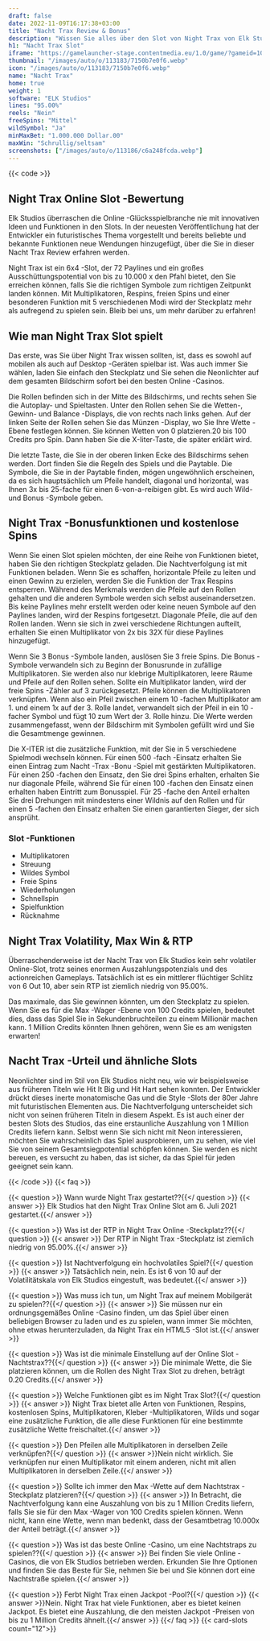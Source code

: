 ```yaml
---
draft: false
date: 2022-11-09T16:17:38+03:00
title: "Nacht Trax Review & Bonus"
description: "Wissen Sie alles über den Slot von Night Trax von Elk Studios, Features, RTP, Auszahlungen, Volatilität und erhalten Sie kostenlose Spins und Boni von den besten Online -Casinos!"
h1: "Nacht Trax Slot"
iframe: "https://gamelauncher-stage.contentmedia.eu/1.0/game/?gameid=10059&operatorid=44&mode=demo&currency=EUR&device=desktop&token=EUR_1597926622061&language=en_gb&xdm=0"
thumbnail: "/images/auto/o/113183/7150b7e0f6.webp"
icon: "/images/auto/o/113183/7150b7e0f6.webp"
name: "Nacht Trax"
home: true
weight: 1
software: "ELK Studios"
lines: "95.00%"
reels: "Nein"
freeSpins: "Mittel"
wildSymbol: "Ja"
minMaxBet: "1.000.000 Dollar.00"
maxWin: "Schrullig/seltsam"
screenshots: ["/images/auto/o/113186/c6a248fcda.webp"]
---
```


{{< code >}}<h2>Night Trax Online Slot -Bewertung</h2><p>Elk Studios überraschen die Online -Glücksspielbranche nie mit innovativen Ideen und Funktionen in den Slots. In der neuesten Veröffentlichung hat der Entwickler ein futuristisches Thema vorgestellt und bereits beliebte und bekannte Funktionen neue Wendungen hinzugefügt, über die Sie in dieser Nacht Trax Review erfahren werden.</p><p>Night Trax ist ein 6x4 -Slot, der 72 Paylines und ein großes Ausschüttungspotential von bis zu 10.000 x den Pfahl bietet, den Sie erreichen können, falls Sie die richtigen Symbole zum richtigen Zeitpunkt landen können. Mit Multiplikatoren, Respins, freien Spins und einer besonderen Funktion mit 5 verschiedenen Modi wird der Steckplatz mehr als aufregend zu spielen sein. Bleib bei uns, um mehr darüber zu erfahren!</p><h2>Wie man Night Trax Slot spielt</h2><p>Das erste, was Sie über Night Trax wissen sollten, ist, dass es sowohl auf mobilen als auch auf Desktop -Geräten spielbar ist. Was auch immer Sie wählen, laden Sie einfach den Steckplatz und Sie sehen die Neonlichter auf dem gesamten Bildschirm sofort bei den besten Online -Casinos.</p><p>Die Rollen befinden sich in der Mitte des Bildschirms, und rechts sehen Sie die Autoplay- und Spieltasten. Unter den Rollen sehen Sie die Wetten-, Gewinn- und Balance -Displays, die von rechts nach links gehen. Auf der linken Seite der Rollen sehen Sie das Münzen -Display, wo Sie Ihre Wette -Ebene festlegen können. Sie können Wetten von 0 platzieren.20 bis 100 Credits pro Spin. Dann haben Sie die X-Iiter-Taste, die später erklärt wird.</p><p>Die letzte Taste, die Sie in der oberen linken Ecke des Bildschirms sehen werden. Dort finden Sie die Regeln des Spiels und die Paytable. Die Symbole, die Sie in der Paytable finden, mögen ungewöhnlich erscheinen, da es sich hauptsächlich um Pfeile handelt, diagonal und horizontal, was Ihnen 3x bis 25-fache für einen 6-von-a-reibigen gibt. Es wird auch Wild- und Bonus -Symbole geben.</p><h2>Night Trax -Bonusfunktionen und kostenlose Spins</h2><p>Wenn Sie einen Slot spielen möchten, der eine Reihe von Funktionen bietet, haben Sie den richtigen Steckplatz geladen. Die Nachtverfolgung ist mit Funktionen beladen. Wenn Sie es schaffen, horizontale Pfeile zu leiten und einen Gewinn zu erzielen, werden Sie die Funktion der Trax Respins entsperren. Während des Merkmals werden die Pfeile auf den Rollen gehalten und die anderen Symbole werden sich selbst auseinandersetzen. Bis keine Paylines mehr erstellt werden oder keine neuen Symbole auf den Paylines landen, wird der Respins fortgesetzt. Diagonale Pfeile, die auf den Rollen landen. Wenn sie sich in zwei verschiedene Richtungen aufteilt, erhalten Sie einen Multiplikator von 2x bis 32X für diese Paylines hinzugefügt.</p><p>Wenn Sie 3 Bonus -Symbole landen, auslösen Sie 3 freie Spins. Die Bonus -Symbole verwandeln sich zu Beginn der Bonusrunde in zufällige Multiplikatoren. Sie werden also nur klebrige Multiplikatoren, leere Räume und Pfeile auf den Rollen sehen. Sollte ein Multiplikator landen, wird der freie Spins -Zähler auf 3 zurückgesetzt. Pfeile können die Multiplikatoren verknüpfen. Wenn also ein Pfeil zwischen einem 10 -fachen Multiplikator am 1. und einem 1x auf der 3. Rolle landet, verwandelt sich der Pfeil in ein 10 -facher Symbol und fügt 10 zum Wert der 3. Rolle hinzu. Die Werte werden zusammengefasst, wenn der Bildschirm mit Symbolen gefüllt wird und Sie die Gesamtmenge gewinnen.</p><p>Die X-ITER ist die zusätzliche Funktion, mit der Sie in 5 verschiedene Spielmodi wechseln können. Für einen 500 -fach -Einsatz erhalten Sie einen Eintrag zum Nacht -Trax -Bonu -Spiel mit gestärkten Multiplikatoren. Für einen 250 -fachen den Einsatz, den Sie drei Spins erhalten, erhalten Sie nur diagonale Pfeile, während Sie für einen 100 -fachen den Einsatz einen erhalten haben Eintritt zum Bonusspiel. Für 25 -fache den Anteil erhalten Sie drei Drehungen mit mindestens einer Wildnis auf den Rollen und für einen 5 -fachen den Einsatz erhalten Sie einen garantierten Sieger, der sich ansprüht.</p><h3>
Slot -Funktionen</h3><ul>
<li></span>
Multiplikatoren</li>
<li></span>
Streuung</li>
<li></span>
Wildes Symbol</li>
<li></span>
Freie Spins</li>
<li></span>
Wiederholungen</li>
<li></span>
Schnellspin</li>
<li></span>
Spielfunktion</li>
<li></span>
Rücknahme</li></ul><h2>Night Trax Volatility, Max Win & RTP</h2><p>Überraschenderweise ist der Nacht Trax von Elk Studios kein sehr volatiler Online-Slot, trotz seines enormen Auszahlungspotenzials und des actionreichen Gameplays. Tatsächlich ist es ein mittlerer flüchtiger Schlitz von 6 Out 10, aber sein RTP ist ziemlich niedrig von 95.00%.</p><p>Das maximale, das Sie gewinnen könnten, um den Steckplatz zu spielen. Wenn Sie es für die Max -Wager -Ebene von 100 Credits spielen, bedeutet dies, dass das Spiel Sie in Sekundenbruchteilen zu einem Millionär machen kann. 1 Million Credits könnten Ihnen gehören, wenn Sie es am wenigsten erwarten!</p><h2>Nacht Trax -Urteil und ähnliche Slots</h2><p>Neonlichter sind im Stil von Elk Studios nicht neu, wie wir beispielsweise aus früheren Titeln wie Hit It Big und Hit Hart sehen konnten. Der Entwickler drückt dieses inerte monatomische Gas und die Style -Slots der 80er Jahre mit futuristischen Elementen aus. Die Nachtverfolgung unterscheidet sich nicht von seinen früheren Titeln in diesem Aspekt. Es ist auch einer der besten Slots des Studios, das eine erstaunliche Auszahlung von 1 Million Credits liefern kann. Selbst wenn Sie sich nicht mit Neon interessieren, möchten Sie wahrscheinlich das Spiel ausprobieren, um zu sehen, wie viel Sie von seinem Gesamtsiegpotential schöpfen können. Sie werden es nicht bereuen, es versucht zu haben, das ist sicher, da das Spiel für jeden geeignet sein kann.</p>
{{< /code >}}
{{< faq >}}

{{< question >}} Wann wurde Night Trax gestartet??{{</ question >}}
{{< answer >}} Elk Studios hat den Night Trax Online Slot am 6. Juli 2021 gestartet.{{</ answer >}}

{{< question >}} Was ist der RTP in Night Trax Online -Steckplatz??{{</ question >}}
{{< answer >}} Der RTP in Night Trax -Steckplatz ist ziemlich niedrig von 95.00%.{{</ answer >}}

{{< question >}} Ist Nachtverfolgung ein hochvolatiles Spiel?{{</ question >}}
{{< answer >}} Tatsächlich nein, nein. Es ist 6 von 10 auf der Volatilitätskala von Elk Studios eingestuft, was bedeutet.{{</ answer >}}

{{< question >}} Was muss ich tun, um Night Trax auf meinem Mobilgerät zu spielen??{{</ question >}}
{{< answer >}} Sie müssen nur ein ordnungsgemäßes Online -Casino finden, um das Spiel über einen beliebigen Browser zu laden und es zu spielen, wann immer Sie möchten, ohne etwas herunterzuladen, da Night Trax ein HTML5 -Slot ist.{{</ answer >}}

{{< question >}} Was ist die minimale Einstellung auf der Online Slot -Nachtstrax??{{</ question >}}
{{< answer >}} Die minimale Wette, die Sie platzieren können, um die Rollen des Night Trax Slot zu drehen, beträgt 0.20 Credits.{{</ answer >}}

{{< question >}} Welche Funktionen gibt es im Night Trax Slot?{{</ question >}}
{{< answer >}} Night Trax bietet alle Arten von Funktionen, Respins, kostenlosen Spins, Multiplikatoren, Kleber -Multiplikatoren, Wilds und sogar eine zusätzliche Funktion, die alle diese Funktionen für eine bestimmte zusätzliche Wette freischaltet.{{</ answer >}}

{{< question >}} Den Pfeilen alle Multiplikatoren in derselben Zeile verknüpfen?{{</ question >}}
{{< answer >}}Nein nicht wirklich. Sie verknüpfen nur einen Multiplikator mit einem anderen, nicht mit allen Multiplikatoren in derselben Zeile.{{</ answer >}}

{{< question >}} Sollte ich immer den Max -Wette auf dem Nachtstrax -Steckplatz platzieren?{{</ question >}}
{{< answer >}} In Betracht, die Nachtverfolgung kann eine Auszahlung von bis zu 1 Million Credits liefern, falls Sie sie für den Max -Wager von 100 Credits spielen können. Wenn nicht, kann eine Wette, wenn man bedenkt, dass der Gesamtbetrag 10.000x der Anteil beträgt.{{</ answer >}}

{{< question >}} Was ist das beste Online -Casino, um eine Nachtstraps zu spielen??{{</ question >}}
{{< answer >}} Bei finden Sie viele Online -Casinos, die von Elk Studios betrieben werden. Erkunden Sie Ihre Optionen und finden Sie das Beste für Sie, nehmen Sie bei und Sie können dort eine Nachtstraße spielen.{{</ answer >}}

{{< question >}} Ferbt Night Trax einen Jackpot -Pool?{{</ question >}}
{{< answer >}}Nein. Night Trax hat viele Funktionen, aber es bietet keinen Jackpot. Es bietet eine Auszahlung, die den meisten Jackpot -Preisen von bis zu 1 Million Credits ähnelt.{{</ answer >}}
{{</ faq >}}
{{< card-slots count="12">}}